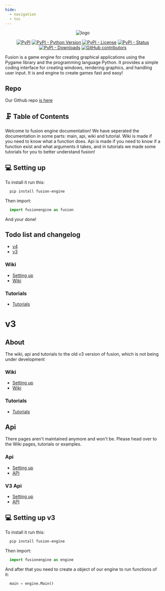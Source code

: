 ```yaml
---
hide:
  - navigation
  - toc
---
```


<p align="center">
  <img src="https://github.com/dimkauzh/fusion-engine/assets/106883655/183ab172-2c3e-49b5-ba31-7c1ad63e564a" alt="logo">
</p>

<p align="center">
<a href="https://pypi.org/project/fusion-engine"><img alt="PyPI" src="https://img.shields.io/pypi/v/fusion-engine?color=blue"></a>
<a href="https://pypi.org/project/fusion-engine"><img alt="PyPI - Python Version" src="https://img.shields.io/pypi/pyversions/fusion-engine?color=blue"></a>
<a href="https://pypi.org/project/fusion-engine"><img alt="PyPI - License" src="https://img.shields.io/pypi/l/fusion-engine?color=blue"></a>
<a href="https://pypi.org/project/fusion-engine"><img alt="PyPI - Status" src="https://img.shields.io/pypi/status/fusion-engine?color=blue"></a>
<a href="https://pypi.org/project/fusion-engine"><img alt="PyPI - Downloads" src="https://img.shields.io/pypi/dm/fusion-engine?color=blue"></a>
<a href="https://github.com/dimkauzh/fusion-engine/graphs/contributors"><img alt="GitHub contributors" src="https://img.shields.io/github/contributors/dimkauzh/fusion-engine?color=blue"></a>
</p>


Fusion is a game engine for creating graphical applications using the Pygame library and the programming language Python. It provides a simple coding interface for creating windows,
rendering graphics, and handling user input. It is and engine to create games fast and easy!

## Repo
Our Github repo [is here](https://github.com/dimkauzh/fusion-engine)

## 🗜️ Table of Contents
Welcome to fusion engine documentation! We have seperated the documentation in some parts: main, api, wiki and tutorial. 
Wiki is made if you need to know what a function does.
Api is made if you need to know if a function exist and what arguments it takes,
and in tutorials we made some tutorials for you to better understand fusion!

## 💻 Setting up

To install it run this:

```bash
  pip install fusion-engine
```

Then import:

```python
  import fusionengine as fusion
```
And your done!


## Todo list and changelog
 - [v4](changelog/v4.md)
 - [v3](changelog/v3.md)

### Wiki
 - [Setting up](#setting-up)
 - [Wiki](v4/wiki/index.md)


### Tutorials
 - [Tutorials](v4/tutorials/index.md)

# v3
## About
The wiki, api and tutorials to the old v3 version of fusion, which is not being under development

### Wiki
 - [Setting up](#setting-up-v3)
 - [Wiki](v3/wiki/index.md)


### Tutorials
 - [Tutorials](v3/tutorials/index.md)
 

## Api
There pages aren't maintained anymore and won't be. Please head over to the Wiki pages, tutorials or examples.
### Api
 - [Setting up](#setting-up)
 - [API](v4/api/api.md)

 
### V3 Api
 - [Setting up](#setting-up-v3)
 - [API](v3/api/api.md)



## 💻 Setting up v3

To install it run this:

```bash
  pip install fusion-engine
```

Then import:

```python
  import fusionengine as engine
```

And after that you need to create a object of our engine to run functions of it:

```python
  main = engine.Main()
```
